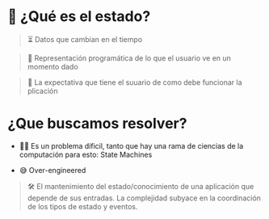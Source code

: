 # 🤔 ¿Qué es el estado?

> ⏳ Datos que cambian en el tiempo

> 💾 Representación programática de lo que el usuario ve en un momento dado

> 🙏 La expectativa que tiene el suuario de como debe funcionar la plicación


# ¿Que buscamos resolver?

- 👷‍♀️ Es un problema dificil, tanto que hay una rama de ciencias de la computación para esto: State Machines

- 😅 Over-engineered

> 🛠 El mantenimiento del estado/conocimiento de una aplicación que depende de sus entradas. La complejidad subyace en la coordinación de los tipos de estado y eventos.